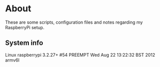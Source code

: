 # About

These are some scripts, configuration files and notes regarding my RaspberryPi setup.

## System info

Linux raspberrypi 3.2.27+ #54 PREEMPT Wed Aug 22 13:22:32 BST 2012 armv6l
